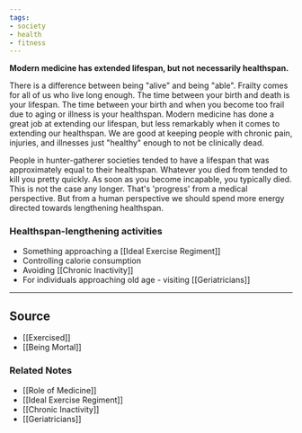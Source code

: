```yaml
---
tags:
- society
- health
- fitness
---
```

**Modern medicine has extended lifespan, but not necessarily healthspan.**

There is a difference between being "alive" and being "able". Frailty comes for all of us who live long enough. The time between your birth and death is your lifespan. The time between your birth and when you become too frail due to aging or illness is your healthspan. Modern medicine has done a great job at extending our lifespan, but less remarkably when it comes to extending our healthspan. We are good at keeping people with chronic pain, injuries, and illnesses just "healthy" enough to not be clinically dead. 

People in hunter-gatherer societies tended to have a lifespan that was approximately equal to their healthspan. Whatever you died from tended to kill you pretty quickly. As soon as you become incapable, you typically died. This is not the case any longer. That's 'progress' from a medical perspective. But from a human perspective we should spend more energy directed towards lengthening healthspan.

### Healthspan-lengthening activities

- Something approaching a [[Ideal Exercise Regiment]]
- Controlling calorie consumption
- Avoiding [[Chronic Inactivity]]
- For individuals approaching old age - visiting [[Geriatricians]]

---

## Source
- [[Exercised]]
- [[Being Mortal]]

### Related Notes
- [[Role of Medicine]] 
- [[Ideal Exercise Regiment]] 
- [[Chronic Inactivity]] 
- [[Geriatricians]]